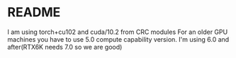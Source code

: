 # README #
I am using torch+cu102 and cuda/10.2 from CRC modules 
For an older GPU machines you have to use 5.0 compute capability version. I'm using 6.0 and after(RTX6K needs 7.0 so we are good)


